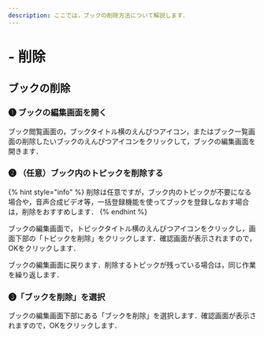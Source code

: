 ```yaml
---
description: ここでは，ブックの削除方法について解説します．
---
```


# - 削除

## ブックの削除

### ❶ ブックの編集画面を開く

ブック閲覧画面の，ブックタイトル横のえんぴつアイコン，またはブック一覧画面の削除したいブックのえんぴつアイコンをクリックして，ブックの編集画面を開きます．

### ❷ （任意）ブック内のトピックを削除する

{% hint style="info" %}
削除は任意ですが，ブック内のトピックが不要になる場合や，音声合成ビデオ等，一括登録機能を使ってブックを登録しなおす場合は，削除をおすすめします．
{% endhint %}

ブックの編集画面で，トピックタイトル横のえんぴつアイコンをクリックし，画面下部の「トピックを削除」をクリックします．確認画面が表示されますので，OKをクリックします．

ブックの編集画面に戻ります．削除するトピックが残っている場合は，同じ作業を繰り返します．

### ❸「ブックを削除」を選択

ブックの編集画面下部にある「ブックを削除」を選択します．確認画面が表示されますので，OKをクリックします．
